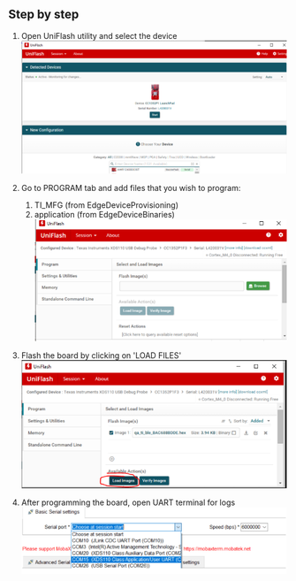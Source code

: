 ## Step by step
1) Open UniFlash utility and select the device  
![Alt text]( ./01_ti_start.png)

2) Go to PROGRAM tab and add files that you wish to program:  
   1) TI_MFG (from EdgeDeviceProvisioning)
   2) application (from EdgeDeviceBinaries)    
![Alt text]( ./02_ti_browse.png)

3) Flash the board by clicking on 'LOAD FILES'  
![text]( ./03_flash.png)

4) After programming the board, open UART terminal for logs  
![Alt text]( ./04a_logs_set.png)